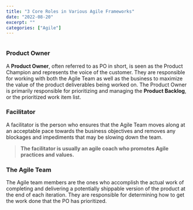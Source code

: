 ```yaml
---
title: "3 Core Roles in Various Agile Frameworks"
date: "2022-08-20"
excerpt: ""
categories: ["Agile"]
---
```


```toc

```

### Product Owner

A **Product Owner**, often referred to as PO in short, is seen as the Product Champion and represents the voice of the customer. They are responsible for working with both the Agile Team as well as the business to maximize the value of the product deliverables being worked on. The Product Owner is primarily responsible for prioritizing and managing the **Product Backlog**, or the prioritized work item list.

### Facilitator

A facilitator is the person who ensures that the Agile Team moves along at an acceptable pace towards the business objectives and removes any blockages and impediments that may be slowing down the team.

> **The facilitator is usually an agile coach who promotes Agile practices and values.**

### The Agile Team

The Agile team members are the ones who accomplish the actual work of completing and delivering a potentially shippable version of the product at the end of each iteration. They are responsible for determining how to get the work done that the PO has prioritized.
